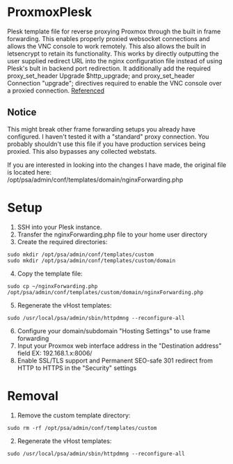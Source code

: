 # ProxmoxPlesk
Plesk template file for reverse proxying Proxmox through the built in frame forwarding. This enables properly proxied websocket connections and allows the VNC console to work remotely. This also allows the built in letsencrypt to retain its functionality. This works by directly outputting the user supplied redirect URL into the nginx configuration file instead of using Plesk's bult in backend port redirection. It additionally add the required proxy_set_header Upgrade $http_upgrade; and proxy_set_header Connection "upgrade"; directives required to enable the VNC console over a proxied connection. [Referenced](https://pve.proxmox.com/wiki/Web_Interface_Via_Nginx_Proxy)

## Notice
This might break other frame forwarding setups you already have configured. I haven't tested it with a "standard" proxy connection. You probably shouldn't use this file if you have production services being proxied. This also bypasses any collected webstats.

If you are interested in looking into the changes I have made, the original file is located here:
/opt/psa/admin/conf/templates/domain/nginxForwarding.php

# Setup
1) SSH into your Plesk instance.
2) Transfer the nginxForwarding.php file to your home user directory
3) Create the required directories:
```
sudo mkdir /opt/psa/admin/conf/templates/custom
sudo mkdir /opt/psa/admin/conf/templates/custom/domain
```
4) Copy the template file:
```
sudo cp ~/nginxForwarding.php /opt/psa/admin/conf/templates/custom/domain/nginxForwarding.php
```
5) Regenerate the vHost templates:
```
sudo /usr/local/psa/admin/sbin/httpdmng --reconfigure-all
```
6) Configure your domain/subdomain "Hosting Settings" to use frame forwarding
7) Input your Proxmox web interface address in the "Destination address" field EX: 192.168.1.x:8006/
8) Enable SSL/TLS support and Permanent SEO-safe 301 redirect from HTTP to HTTPS in the "Security" settings

# Removal
1) Remove the custom template directory:
```
sudo rm -rf /opt/psa/admin/conf/templates/custom
```
2) Regenerate the vHost templates:
```
sudo /usr/local/psa/admin/sbin/httpdmng --reconfigure-all
```
